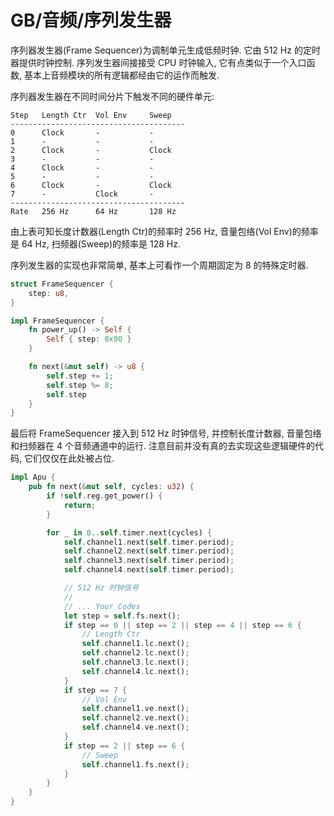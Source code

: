 # GB/音频/序列发生器

序列器发生器(Frame Sequencer)为调制单元生成低频时钟. 它由 512 Hz 的定时器提供时钟控制. 序列发生器间接接受 CPU 时钟输入, 它有点类似于一个入口函数, 基本上音频模块的所有逻辑都经由它的运作而触发.

序列器发生器在不同时间分片下触发不同的硬件单元:

```no-highlight
Step   Length Ctr  Vol Env     Sweep
---------------------------------------
0      Clock       -           -
1      -           -           -
2      Clock       -           Clock
3      -           -           -
4      Clock       -           -
5      -           -           -
6      Clock       -           Clock
7      -           Clock       -
---------------------------------------
Rate   256 Hz      64 Hz       128 Hz
```

由上表可知长度计数器(Length Ctr)的频率时 256 Hz, 音量包络(Vol Env)的频率是 64 Hz, 扫频器(Sweep)的频率是 128 Hz.

序列发生器的实现也非常简单, 基本上可看作一个周期固定为 8 的特殊定时器.

```rs
struct FrameSequencer {
    step: u8,
}

impl FrameSequencer {
    fn power_up() -> Self {
        Self { step: 0x00 }
    }

    fn next(&mut self) -> u8 {
        self.step += 1;
        self.step %= 8;
        self.step
    }
}
```

最后将 FrameSequencer 接入到 512 Hz 时钟信号, 并控制长度计数器, 音量包络和扫频器在 4 个音频通道中的运行. 注意目前并没有真的去实现这些逻辑硬件的代码, 它们仅仅在此处被占位.

```rs
impl Apu {
    pub fn next(&mut self, cycles: u32) {
        if !self.reg.get_power() {
            return;
        }

        for _ in 0..self.timer.next(cycles) {
            self.channel1.next(self.timer.period);
            self.channel2.next(self.timer.period);
            self.channel3.next(self.timer.period);
            self.channel4.next(self.timer.period);

            // 512 Hz 时钟信号
            //
            // ... Your Codes
            let step = self.fs.next();
            if step == 0 || step == 2 || step == 4 || step == 6 {
                // Length Ctr
                self.channel1.lc.next();
                self.channel2.lc.next();
                self.channel3.lc.next();
                self.channel4.lc.next();
            }
            if step == 7 {
                // Vol Env
                self.channel1.ve.next();
                self.channel2.ve.next();
                self.channel4.ve.next();
            }
            if step == 2 || step == 6 {
                // Sweep
                self.channel1.fs.next();
            }
        }
    }
}
```
